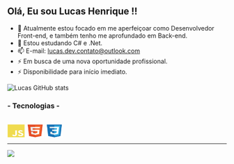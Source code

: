 **<h2>Olá, Eu sou Lucas Henrique !!</h2>**

- 🔭 Atualmente estou focado em me aperfeiçoar como Desenvolvedor Front-end, e também tenho me aprofundado em Back-end.
- 🌱 Estou estudando C# e .Net.
- 📫 E-mail: lucas.dev.contato@outlook.com
- ⚡ Em busca de uma nova oportunidade profissional.
- ⚡ Disponibilidade para início imediato.

![Lucas GitHub stats](https://github-readme-stats.vercel.app/api?username=Terchaki&show_icons=true&theme=radical)

**<h3>- Tecnologias -</h3>**
<div style="display: inline_block"><br>
  <img align="center" alt="Rafa-Js" height="30" width="40" src="https://raw.githubusercontent.com/devicons/devicon/master/icons/javascript/javascript-plain.svg">
  <img align="center" alt="Rafa-HTML" height="30" width="40" src="https://raw.githubusercontent.com/devicons/devicon/master/icons/html5/html5-original.svg">
  <img align="center" alt="Rafa-CSS" height="30" width="40" src="https://raw.githubusercontent.com/devicons/devicon/master/icons/css3/css3-original.svg">
</div>
<hr>
<div>  
  <a href="https://www.linkedin.com/in/lucas-henrique-sousa-mendes/"target="_blank"><img src="https://img.shields.io/badge/-LinkedIn-%230077B5?style=for-the-badge&logo=linkedin&logoColor=white"target="_blank"></a> 
</div>
